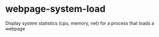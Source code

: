 webpage-system-load
===================

Display system statistics (cpu, memory, net) for a process that loads a webpage
